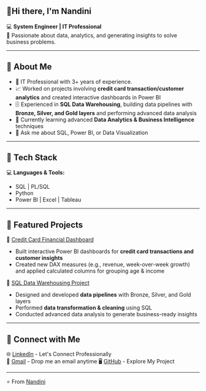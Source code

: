 ## 👋Hi there, I'm Nandini

💻 **System Engineer | IT Professional**  
🔎 Passionate about data, analytics, and generating insights to solve business problems.  

---

## 🔹 About Me  
- 🏢 IT Professional with 3+ years of experience. 
- 📈 Worked on projects involving **credit card transaction/customer analytics** and created interactive dashboards in Power BI  
- 🗄️ Experienced in **SQL Data Warehousing**, building data pipelines with **Bronze, Silver, and Gold layers** and performing advanced data analysis  
- 🌱 Currently learning advanced **Data Analytics & Business Intelligence** techniques  
- 💬 Ask me about SQL, Power BI, or Data Visualization
  
---

## 🔹 Tech Stack  
💻 **Languages & Tools:**  
- SQL | PL/SQL  
- Python  
- Power BI | Excel | Tableau  

---

## 🔹 Featured Projects  
📌 [Credit Card Financial Dashboard](https://github.com/1nandinikumari/Credit_Card_Financial_Dashboard)  
- Built interactive Power BI dashboards for **credit card transactions and customer insights**  
- Created new DAX measures (e.g., revenue, week-over-week growth) and applied calculated columns for grouping age & income  

📌 [SQL Data Warehousing Project](https://github.com/1nandinikumari/SQL-Data-Warehouse_Project)  
- Designed and developed **data pipelines** with Bronze, Silver, and Gold layers  
- Performed **data transformation & cleaning** using SQL  
- Conducted advanced data analysis to generate business-ready insights  

---

## 🔹 Connect with Me  
🌐 [LinkedIn](https://www.linkedin.com/in/nandini-kumari-5aba4a219/) - Let's Connect Professionally  
📧 [Gmail](nandinikumari166@gmail.com) - Drop me an email anytime 
🖥️ [GitHub](https://github.com/1nandinikumari/SQL-Data-Warehouse_Project) - Explore My Project

---
⭐ From [Nandini](https://github.com/1nandinikumari) 
